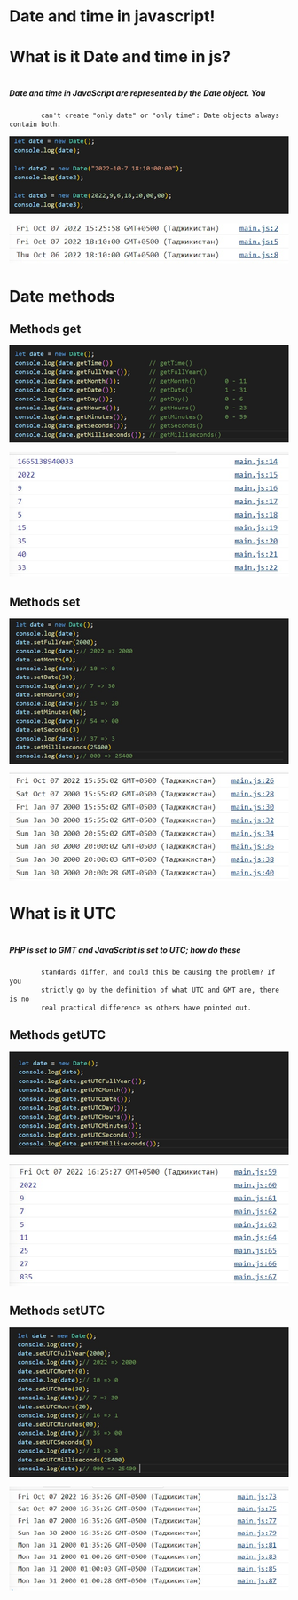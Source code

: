 # Date and time in javascript!
#
#
# What is it Date and time in js?
#
##### Date and time in JavaScript are represented by the Date object. You
            can't create "only date" or "only time": Date objects always contain both.

![Philadelphia's Magic Gardens. This place was so cool!](./img/js1.jpg "Philadelphia's Magic Gardens")

![Philadelphia's Magic Gardens. This place was so cool!](./img/js1.2.jpg "Philadelphia's Magic Gardens")

# Date methods
## Methods get
![Philadelphia's Magic Gardens. This place was so cool!](./img/js2.jpg "Philadelphia's Magic Gardens")

![Philadelphia's Magic Gardens. This place was so cool!](./img/js2.2.jpg "Philadelphia's Magic Gardens")

## Methods set

![Philadelphia's Magic Gardens. This place was so cool!](./img/js3.jpg "Philadelphia's Magic Gardens")

![Philadelphia's Magic Gardens. This place was so cool!](./img/js3.2.jpg "Philadelphia's Magic Gardens")


# What is it UTC
#
##### PHP is set to GMT and JavaScript is set to UTC; how do these
            standards differ, and could this be causing the problem? If you
            strictly go by the definition of what UTC and GMT are, there is no
            real practical difference as others have pointed out.

## Methods getUTC

![Philadelphia's Magic Gardens. This place was so cool!](./img/js4.jpg "Philadelphia's Magic Gardens")

![Philadelphia's Magic Gardens. This place was so cool!](./img/js4.2.jpg "Philadelphia's Magic Gardens")

## Methods setUTC

![Philadelphia's Magic Gardens. This place was so cool!](./img/js5.jpg "Philadelphia's Magic Gardens")

![Philadelphia's Magic Gardens. This place was so cool!](./img/js5.2.jpg "Philadelphia's Magic Gardens")
